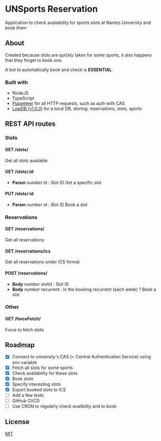 # UNSports Reservation

Application to check availability for sports slots at Nantes University and book them

## About
Created because slots are quickly taken for some sports, it also happens that they forget to book one.

A bot to automatically book and check is **ESSENTIAL**.

### Built with
- NodeJS
- TypeScript
- [Puppeteer](https://github.com/puppeteer/puppeteer/) for all HTTP requests, such as auth with CAS
- [LowDB (v1.0.0)](https://github.com/typicode/lowdb) for a local DB, storing: reservations, slots, sports

## REST API routes
### Slots
#### GET /slots/
Get all slots available

#### GET /slots/:id
- **Param** *number* id : Slot ID
Get a specific slot

#### PUT /slots/:id
- **Param** *number* id : Slot ID
Book a slot


### Reservations
#### GET /reservations/
Get all reservations

#### GET /reservations/ics
Get all reservations under ICS format

#### POST /reservations/
- **Body** *number* slotId : Slot ID
- **Body** *number* recurrent : Is the booking recurrent (each week) ?
Book a slot


### Other
#### GET /forceFetch/
Force to fetch slots


## Roadmap

- [x] Connect to university's CAS (= Central Authentication Service) using env variable
- [x] Fetch all slots for some sports
- [x] Check availability for these slots
- [x] Book slots
- [x] Specify interesting slots
- [x] Export booked slots to ICS
- [ ] Add a few tests
- [ ] GitHub CI/CD
- [ ] Use CRON to regularly check availbility and to book

## License
[MIT](https://choosealicense.com/licenses/mit/)
